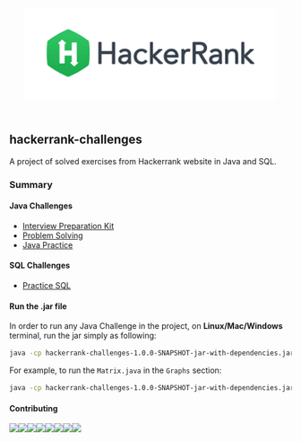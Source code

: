 <p align="center"><img src="src/main/resources/logo.png" alt="Hackerrank logo" width="450" align="center"/></p><br/>

## hackerrank-challenges

A project of solved exercises from Hackerrank website in Java and SQL.

### Summary

#### Java Challenges

- [Interview Preparation Kit](https://github.com/mariazevedo88/hackerrank-challenges/blob/master/src/main/java/io/github/mariazevedo88/hc/prepkit/INDEX.md)
- [Problem Solving](https://github.com/mariazevedo88/hackerrank-challenges/blob/master/src/main/java/io/github/mariazevedo88/hc/problems/INDEX.md)
- [Java Practice](https://github.com/mariazevedo88/hackerrank-challenges/blob/master/src/main/java/io/github/mariazevedo88/hc/java/INDEX.md)

#### SQL Challenges

- [Practice SQL](https://github.com/mariazevedo88/hackerrank-challenges/blob/master/sql/SQL.md)

#### Run the .jar file

In order to run any Java Challenge in the project, on **Linux/Mac/Windows** terminal, run the jar simply as following:

```bash
java -cp hackerrank-challenges-1.0.0-SNAPSHOT-jar-with-dependencies.jar {Class that you want execute}
```

For example, to run the `Matrix.java` in the `Graphs` section:

```bash
java -cp hackerrank-challenges-1.0.0-SNAPSHOT-jar-with-dependencies.jar io.github.mariazevedo88.hc.prepkit.graphs.Matrix
```

#### Contributing

[![](https://sourcerer.io/fame/mariazevedo88/mariazevedo88/hackerrank-challenges/images/0)](https://sourcerer.io/fame/mariazevedo88/mariazevedo88/hackerrank-challenges/links/0)[![](https://sourcerer.io/fame/mariazevedo88/mariazevedo88/hackerrank-challenges/images/1)](https://sourcerer.io/fame/mariazevedo88/mariazevedo88/hackerrank-challenges/links/1)[![](https://sourcerer.io/fame/mariazevedo88/mariazevedo88/hackerrank-challenges/images/2)](https://sourcerer.io/fame/mariazevedo88/mariazevedo88/hackerrank-challenges/links/2)[![](https://sourcerer.io/fame/mariazevedo88/mariazevedo88/hackerrank-challenges/images/3)](https://sourcerer.io/fame/mariazevedo88/mariazevedo88/hackerrank-challenges/links/3)[![](https://sourcerer.io/fame/mariazevedo88/mariazevedo88/hackerrank-challenges/images/4)](https://sourcerer.io/fame/mariazevedo88/mariazevedo88/hackerrank-challenges/links/4)[![](https://sourcerer.io/fame/mariazevedo88/mariazevedo88/hackerrank-challenges/images/5)](https://sourcerer.io/fame/mariazevedo88/mariazevedo88/hackerrank-challenges/links/5)[![](https://sourcerer.io/fame/mariazevedo88/mariazevedo88/hackerrank-challenges/images/6)](https://sourcerer.io/fame/mariazevedo88/mariazevedo88/hackerrank-challenges/links/6)[![](https://sourcerer.io/fame/mariazevedo88/mariazevedo88/hackerrank-challenges/images/7)](https://sourcerer.io/fame/mariazevedo88/mariazevedo88/hackerrank-challenges/links/7)